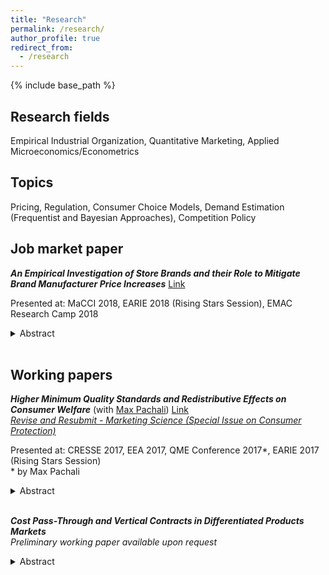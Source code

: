 ```yaml
---
title: "Research"
permalink: /research/
author_profile: true
redirect_from:
  - /research
---
```


{% include base_path %}

## Research fields

Empirical Industrial Organization, Quantitative Marketing, Applied Microeconomics/Econometrics

## Topics

Pricing, Regulation, Consumer Choice Models, Demand Estimation (Frequentist and Bayesian Approaches), Competition Policy


## Job market paper


**_An Empirical Investigation of Store Brands and their Role to Mitigate Brand Manufacturer Price Increases_**  [Link](http://kotsche.github.io/files/JM_Paper_Kotschedoff.pdf)  


Presented at: MaCCI 2018, EARIE 2018 (Rising Stars Session), EMAC Research Camp 2018 
<details>
<summary>Abstract</summary>
<sub>
Using individual coffee purchase data, this paper analyzes how retailers can use their store brands to mitigate the effect of brand manufacturer wholesale price increases. The empirical analysis exploits an asymmetric rise in wholesale prices for store brands and national brands to reveal consumers' substitution patterns.  Combining the estimated consumer preferences with a structural model of retail competition  allows to measure changes in  retailers' unobserved marginal costs and  margins. Multi-brand retailers can increase their category profits by 2-10%  if they re-adjust margins after the asymmetric rise in wholesale prices and divert more demand towards their store brands.
Another finding is that the positioning of a retailer's store brand dampens the increase in wholesale prices.  A store brand that is perceived as a close substitute (cross-price elasticity approaches one) dampens the increase in wholesale prices for national brands by approximately 16%, on average, compared to a fully differentiated store brand. This finding provides evidence that	"me-too" store brands work as partial insurance against upstream market structure shocks, favoring store brand positioning close to the leading national brand.
</sub>
</details>

   
<br>
    
## Working papers


**_Higher Minimum Quality Standards and Redistributive Effects on Consumer Welfare_**
(with [Max Pachali](https://sites.google.com/site/mjpachali/))  [Link](https://papers.ssrn.com/sol3/papers.cfm?abstract_id=3214249)  
_<ins>Revise and Resubmit - Marketing Science (Special Issue on Consumer Protection)</ins>_

Presented at: CRESSE 2017, EEA 2017, QME Conference 2017\*, EARIE 2017 (Rising Stars Session)  
\* by Max Pachali
<details><summary>Abstract</summary>
<sub>
This paper estimates an individual level demand model for eggs differentiated by animal welfare. Typically, after minimum quality standards for eggs are raised, the price of higher quality eggs falls. As a result, consumer welfare is redistributed from households who do not value animal welfare to households who are willing to pay a premium for animal welfare. In our analysis of German household data, we find that on average, households with higher income are willing to pay more for eggs that provide higher animal welfare. This provides evidence that higher minimum quality standards have a regressive impact. In counter-factual scenarios, we estimate the cost reduction that would be needed to offset the regressive effect, and find that as retailers' pricing power increases, the cost reduction must be higher. Finally, we consider hypothetical future scenarios that continue to increase the minimum quality standard until only the highest quality eggs remain on the market.  
</sub>
</details>

<br>

**_Cost Pass-Through and Vertical Contracts in  Differentiated Products Markets_**  
_Preliminary working paper available upon request_


<details>
<summary>Abstract</summary>
<sub>
This paper analyzes how differences in vertical contracts impact the transmission of marginal cost changes in the supply chain. In particular, I simulate consumer preferences from a mixed logit demand model and compare pass-through rates under different vertical contracts induced by three types of cost shocks: product-specific, brand-specific and market-wide cost shocks. Non-market-wide cost shocks typically lead to negative cross-product pass-through rates for multi-product firms depending on the vertical contract structure.  For the agency model, own-cost pass-through rates are higher and cross-product pass-through rates are always positive. I include  a further robustness check by varying the distributional form of heterogeneity in price sensitivity across consumers. Own-cost pass-through rates are dampened if price sensitivity across consumers follows a normal instead of a log-normal distribution. The degree to which changes in marginal costs are passed-on to final consumer prices is a fundamental question in economics as it determines the effectiveness of many economic policies. Therefore, this study relates the simulation results to recently debated policy interventions and discusses the respective policy implications.
</sub>
</details>

   
<br>



